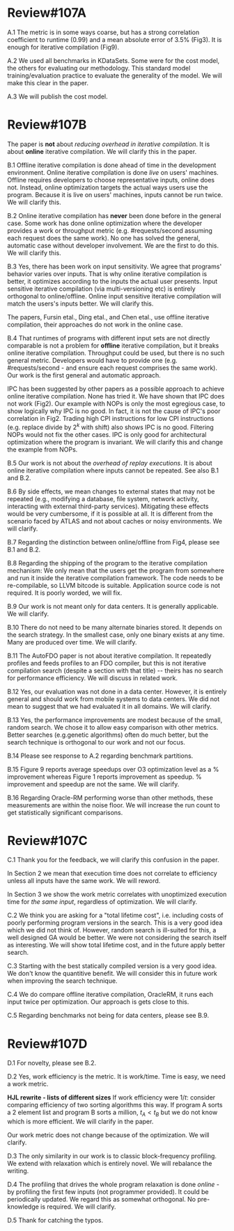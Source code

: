 # Review#107A
A.1 The metric is in some ways coarse, but has a strong correlation coefficient to runtime (0.99) and a mean absolute error of 3.5% (Fig3). It is enough for iterative compilation (Fig9).

A.2 We used all benchmarks in KDataSets. Some were for the cost model, the others for evaluating our methodology. This standard model
training/evaluation practice to evaluate the generality of the model. We will make this clear in the paper.

A.3 We will publish the cost model.

# Review#107B

The paper is **not** about *reducing overhead in iterative compilation*. It is about **online** iterative compilation. We will clarify this in the paper.

B.1 Offline iterative compilation is done ahead of time in the development environment. Online iterative compilation is done *live* on users' machines. Offline requires developers to choose representative inputs, online does not. Instead, online optimization targets the actual ways users use the program. Because it is live on users' machines, inputs cannot be run twice. We will clarify this.

B.2 Online iterative compilation has **never** been done before in the general case. Some work has done online optimization where the developer provides a work or throughput metric (e.g. #requests/second assuming each request does the same work). No one has solved the general, automatic case without developer involvement. We are the first to do this. We will clarify this.

B.3 Yes, there has been work on input sensitivity. We agree that programs' behavior varies over inputs. That is why online iterative compilation is better, it optimizes according to the inputs the actual user presents. Input sensitive iterative compilation (via multi-versioning etc) is entirely orthogonal to online/offline. Online input sensitive iterative compilation will match the users's inputs better. We will clarify this.

The papers, Fursin etal., Ding etal., and Chen etal., use offline iterative compilation, their approaches do not work in the online case.

B.4 That runtimes of programs with different input sets are not directly comparable is not a problem for **offline** iterative compilation, but it breaks online iterative compilation. Throughput could be used, but there is no such general metric. Developers would have to provide one (e.g. #requests/second - and ensure each request comprises the same work). Our work is the first general and automatic approach.

IPC has been suggested by other papers as a possible approach to achieve online iterative compilation. None has tried it. We have shown that IPC does not work (Fig2). Our example with NOPs is only the most egregious case, to show logically why IPC is no good. In fact, it is not the cause of IPC's poor correlation in Fig2. Trading high CPI instructions for low CPI instructions (e.g. replace divide by $2^k$ with shift) also shows IPC is no good. Filtering NOPs would not fix the other cases. IPC is only good for architectural optimization where the program is invariant. We will clarify this and change the example from NOPs.

B.5 Our work is not about the *overhead of replay executions*. It is about online iterative compilation where inputs cannot be repeated. See also B.1 and B.2.

B.6 By side effects, we mean changes to external states that may not be repeated (e.g., modifying a database, file system, network activity, interacting with external third-party services). Mitigating these effects would be very cumbersome, if it is possible at all. It is different from the scenario faced by ATLAS and not about caches or noisy environments. We will clarify.

B.7 Regarding the distinction between online/offline from Fig4, please see B.1 and B.2.

B.8 Regarding the shipping of the program to the iterative compilation mechanism: We only mean that the users get the program from somewhere and run it inside the iterative compilation framework. The code needs to be re-compilable, so LLVM bitcode is suitable. Application source code is not required. It is poorly worded, we will fix.

B.9 Our work is not meant only for data centers. It is generally applicable. We will clarify.

B.10 There do not need to be many alternate binaries stored. It depends on the search strategy. In the smallest case, only one binary exists at any time. Many are produced over time. We will clarify.
    
B.11 The AutoFDO paper is not about iterative compilation. It repeatedly profiles and feeds profiles to an FDO compiler, but this is not iterative compilation search (despite a section with that title) -- theirs has no search for performance efficiency. We will discuss in related work.

B.12 Yes, our evaluation was not done in a data center. However, it is entirely general and should work from mobile systems to data centers. We did not mean to suggest that we had evaluated it in all domains. We will clarify.

B.13 Yes, the performance improvements are modest because of the small, random search. We chose it to allow easy comparison with other metrics. Better searches (e.g.genetic algorithms) often do much better, but the search technique is orthogonal to our work and not our focus.

B.14 Please see response to A.2 regarding benchmark partitions. 

B.15 Figure 9 reports average speedups over O3 optimization level as a % improvement whereas Figure 1 reports improvement as speedup. % improvement and speedup are not the same. We will clarify.

B.16 Regarding Oracle-RM performing worse than other methods, these measurements are within the noise floor.  We will increase the run count to get statistically significant comparisons.


# Review#107C

C.1 Thank you for the feedback, we will clarify this confusion in the paper.

In Section 2 we mean that execution time does not correlate to efficiency unless all inputs have the same work. We will reword.

In Section 3 we show the work metric correlates with unoptimized execution time for *the same input*, regardless of optimization. We will clarify.

C.2 We think you are asking for a "total lifetime cost", i.e. including costs of poorly performing program versions in the search. This is a very good idea which we did not think of. However, random search is ill-suited for this, a well designed GA would be better. We were not considering the search itself as interesting. We will show total lifetime cost, and in the future apply better search.

C.3 Starting with the best statically compiled version is a very good idea. We don't know the quantitive benefit. We will consider this in future work when improving the search technique.

C.4 We do compare offline iterative compilation, OracleRM, it runs each input twice per optimization. Our approach is gets close to this.

C.5 Regarding benchmarks not being for data centers, please see B.9.

# Review#107D

D.1 For novelty, please see B.2.

D.2 Yes, work efficiency is the metric. It is work/time. Time is easy, we need a work metric.

**HJL rewrite - lists of different sizes**
If work efficiency were $1/t$: consider comparing efficiency of two sorting algorithms this way. If program A sorts a 2 element list and program B sorts a million, $t_A<t_B$ but we do not know which is more efficient. We will clarify in the paper.

Our work metric does not change because of the optimization. We will clarify.

D.3 The only similarity in our work is to classic block-frequency profiling. We extend with relaxation which is entirely novel. We will rebalance the writing.

D.4 The profiling that drives the whole program relaxation is done *online* - by profiling the first few inputs (not programmer provided). It could be periodically updated. We regard this as somewhat orthogonal. No pre-knowledge is required. We will clarify.

D.5 Thank for catching the typos.
